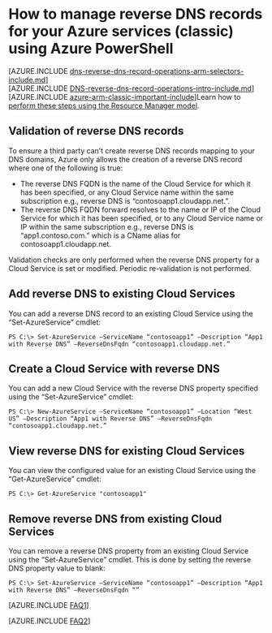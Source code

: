 <properties
   pageTitle="Manage reverse DNS records for your Azure (classic) services using PowerShell | Microsoft Azure"
   description="How to manage reverse DNS records or PTR records for Azure services using PowerShell in the classic deployment model. "
   services="DNS"
   documentationCenter="na"
   authors="s-malone"
   manager="carmonm"
   editor=""
   tags="azure-service-management"
/>
<tags
   ms.service="DNS"
   ms.devlang="na"
   ms.topic="article"
   ms.tgt_pltfrm="na"
   ms.workload="infrastructure-services"
   ms.date="10/28/2016"
   ms.author="smalone" />

# <a name="how-to-manage-reverse-dns-records-for-your-azure-services-classic-using-azure-powershell"></a>How to manage reverse DNS records for your Azure services (classic) using Azure PowerShell

[AZURE.INCLUDE [dns-reverse-dns-record-operations-arm-selectors-include.md](../../includes/dns-reverse-dns-record-operations-arm-selectors-include.md)]
<BR>
[AZURE.INCLUDE [DNS-reverse-dns-record-operations-intro-include.md](../../includes/dns-reverse-dns-record-operations-intro-include.md)]
<BR>
[AZURE.INCLUDE [azure-arm-classic-important-include](../../includes/learn-about-deployment-models-classic-include.md)]Learn how to [perform these steps using the Resource Manager model](dns-reverse-dns-record-operations-ps.md).

## <a name="validation-of-reverse-dns-records"></a>Validation of reverse DNS records
To ensure a third party can’t create reverse DNS records mapping to your DNS domains, Azure only allows the creation of a reverse DNS record where one of the following is true:

- The reverse DNS FQDN is the name of the Cloud Service for which it has been specified, or any Cloud Service name within the same subscription e.g., reverse DNS is “contosoapp1.cloudapp.net.”.
- The reverse DNS FQDN forward resolves to the name or IP of the Cloud Service for which it has been specified, or to any Cloud Service name or IP within the same subscription e.g., reverse DNS is “app1.contoso.com.” which is a CName alias for contosoapp1.cloudapp.net.

Validation checks are only performed when the reverse DNS property for a Cloud Service is set or modified. Periodic re-validation is not performed.

## <a name="add-reverse-dns-to-existing-cloud-services"></a>Add reverse DNS to existing Cloud Services
You can add a reverse DNS record to an existing Cloud Service using the “Set-AzureService” cmdlet:

    PS C:\> Set-AzureService –ServiceName “contosoapp1” –Description “App1 with Reverse DNS” –ReverseDnsFqdn “contosoapp1.cloudapp.net.”

## <a name="create-a-cloud-service-with-reverse-dns"></a>Create a Cloud Service with reverse DNS
You can add a new Cloud Service with the reverse DNS property specified using the “Set-AzureService” cmdlet:

    PS C:\> New-AzureService –ServiceName “contosoapp1” –Location “West US” –Description “App1 with Reverse DNS” –ReverseDnsFqdn “contosoapp1.cloudapp.net.”

## <a name="view-reverse-dns-for-existing-cloud-services"></a>View reverse DNS for existing Cloud Services
You can view the configured value for an existing Cloud Service using the “Get-AzureService” cmdlet:

    PS C:\> Get-AzureService "contosoapp1"

## <a name="remove-reverse-dns-from-existing-cloud-services"></a>Remove reverse DNS from existing Cloud Services
You can remove a reverse DNS property from an existing Cloud Service using the “Set-AzureService” cmdlet. This is done by setting the reverse DNS property value to blank:

    PS C:\> Set-AzureService –ServiceName “contosoapp1” –Description “App1 with Reverse DNS” –ReverseDnsFqdn “”

[AZURE.INCLUDE [FAQ1](../../includes/dns-reverse-dns-record-operations-faq-host-own-arpa-zone-include.md)]

[AZURE.INCLUDE [FAQ2](../../includes/dns-reverse-dns-record-operations-faq-asm-include.md)]
